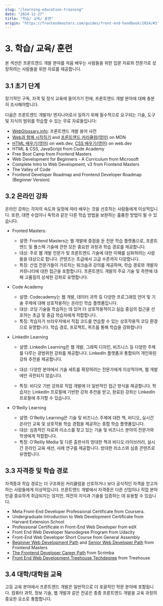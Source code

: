 ```yaml
---
slug: "/learning-education-training"
date: "2024-12-27"
title: "학습/ 교육/ 훈련"
origin: "https://frontendmasters.com/guides/front-end-handbook/2024/#3"
---
```


# 3. 학습/ 교육/ 훈련

본 섹션은 프론트엔드 개발 분야를 처음 배우는 사람들을 위한 입문 자료와 전문가로 성장하려는 사람들을 위한 자료를 제공합니다.

## 3.1 초기 단계

장기적인 구독, 자격 및 정식 교육에 들어가기 전에, 프론트엔드 개발 분야에 대해 충분히 조사해야합니다.

다음은 프론트엔드 개발자/ 엔지니어로서 일하기 위해 필수적으로 요구되는 기술, 도구 및 지식의 범위를 학습할 수 있는 무료 자료들입니다:

- [WebGlossary.info](https://webglossary.info/): 프론트엔드 개발 용어 사전
- [Web과 함께 시작하기](https://developer.mozilla.org/ko/docs/Learn_web_development/Getting_started/Your_first_website) and [프론트엔드 커리큘럼(영어)](https://developer.mozilla.org/en-US/curriculum/) on MDN
- [HTML 배우기(영어)](https://web.dev/learn/html) on web.dev, [CSS 배우기(영어)](https://web.dev/learn/css) on web.dev
- HTML & CSS, JavaScript from Code Academy
- Free Boot Camp from Frontend Masters
- Web Development for Beginners - A Curriculum from Microsoft
- Complete Intro to Web Development, v3 from Frontend Masters
- The Valley of Code
- Frontend Developer Roadmap and Frontend Developer Roadmap (Beginner Version)

## 3.2 온라인 강좌

온라인 강좌는 각자의 속도와 일정에 따라 배우는 것을 선호하는 사람들에게 이상적입니다. 또한, 대면 수업이나 독학과 같은 다른 학습 방법을 보완하는 훌륭한 방법이 될 수 있습니다.

- Fronted Masters:

  - 설명: Frontend Masters는 웹 개발에 중점을 둔 전문 학습 플랫폼으로, 프론트엔드 및 풀스택 기술에 관한 모든 중요한 과정과 학습 경로를 제공합니다.
  - 대상: 주로 웹 개발 전문가 및 프론트엔드 기술에 대한 이해를 심화하려는 사람들을 대상으로 합니다. 콘텐츠는 초급에서 고급 수준까지 다양합니다.
  - 특징: 산업 전문가들이 가르치는 워크숍과 강의를 제공하며, 학습 경로와 개발자 커뮤니티에 대한 접근을 포함합니다. 프론트엔드 개발의 주요 기술 및 측면에 대해 고품질의 상세한 강좌로 유명합니다.

- Code Academy

  - 설명: Codecademy는 웹 개발, 데이터 과학 등 다양한 프로그래밍 언어 및 기술 주제에 대해 상호작용하는 온라인 학습 플랫폼입니다.
  - 대상: 코딩 기술을 학습하는 데 있어 더 상호작용적이고 실습 중심의 접근을 선호하는 초급 및 중급 학습자에게 적합합니다.
  - 특징: 학습자가 브라우저에서 직접 코드를 연습할 수 있는 상호작용적 코딩 환경으로 유명합니다. 학습 경로, 프로젝트, 퀴즈를 통해 학습을 강화합니다

- LinkedIn Learning

  - 설명: LinkedIn Learning은 웹 개발, 그래픽 디자인, 비즈니스 등 다양한 주제를 다루는 광범위한 강좌를 제공합니다. LinkedIn 플랫폼과 통합되어 개인화된 강좌 추천을 제공합니다.

  - 대상: 다양한 분야에서 기술 세트를 확장하려는 전문가에게 이상적이며, 웹 개발에만 국한되지 않습니다.
  - 특징: 비디오 기반 강좌로 직업 개발에 더 일반적인 접근 방식을 제공합니다. 학습자는 LinkedIn 프로필에 기반한 강좌 추천을 받고, 완료된 강좌는 LinkedIn 프로필에 추가할 수 있습니다.

- O'Reilly Learning

  - 설명: O'Reilly Learning은 기술 및 비즈니스 주제에 대한 책, 비디오, 실시간 온라인 교육 및 상호작용 학습 경험을 제공하는 종합 학습 플랫폼입니다.
  - 대상: 심층적인 자료와 리소스를 찾고 있는 기술 및 비즈니스 분야의 전문가와 학생에게 적합합니다.
  - 특징: O'Reilly Media 및 다른 출판사의 방대한 책과 비디오 라이브러리, 실시간 온라인 교육 세션, 사례 연구를 제공합니다. 방대한 리소스와 심층 콘텐츠로 유명합니다.

## 3.3 자격증 및 학습 경로

자격증과 학습 경로는 더 구조화된 커리큘럼을 선호하거나 보다 공식적인 자격을 얻고자 하는 사람들에게 이상적입니다. 프론트엔드 개발에서 자격증은 다른 산업이나 직업 분야만큼 중요하게 취급되지는 않지만, 여전히 지식과 기술을 입증하는 데 유용할 수 있습니다.

- Meta Front-End Developer Professional Certificate from Coursera.
- Undergraduate Introduction to Web Development Certificate from Harvard Extension School
- Professional Certificate in Front-End Web Developer from edX
- Front End Web Developer Nanodegree Program from Udacity
- Front-End Web Developer Short Course from General Assembly
- [Beginner Web Development Path](https://frontendmasters.com/learn/beginner/?utm_source=guides&utm_medium=website&utm_campaign=feh2024) and [Senior Web Developer Path](https://frontendmasters.com/learn/professional/?utm_source=guides&utm_medium=website&utm_campaign=feh2024) from Frontend Masters
- [The Frontend Developer Career Path](https://scrimba.com/learn/frontend) from Scrimba
- [Front End Web Development Treehouse Techdegree](https://teamtreehouse.com/techdegree/front-end-web-development) from Treehouse

## 3.4 대학/대학원 교육

고등 교육 분야에서 프론트엔드 개발은 일반적으로 더 포괄적인 학문 분야에 포함됩니다. 컴퓨터 과학, 정보 기술, 웹 개발과 같은 전공은 종종 프론트엔드 개발을 교육 과정의 중요한 요소로 통합합니다.
